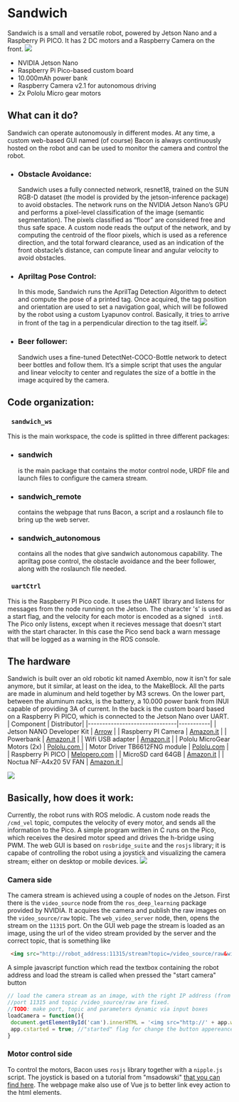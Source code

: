 # Sandwich
Sandwich is a small and versatile robot, powered by Jetson Nano and a Raspberry Pi PICO. It has 2 DC motors and a Raspberry Camera on the front.
![](https://raw.githubusercontent.com/tolomeis/sandwich/main/imgs/sandwich-full.jpg)
- NVIDIA Jetson Nano
-  Raspberry Pi Pico-based custom board
- 10.000mAh power bank
- Raspberry Camera v2.1 for autonomous driving
- 2x Pololu Micro gear motors
 

## What can it do?
Sandwich can operate autonomously in different modes. At any time, a custom web-based GUI named (of course) Bacon is always continuously hosted on the robot and can be used to monitor the camera and control the robot.
- ### Obstacle Avoidance:
  Sandwich uses a fully connected network, resnet18, trained on the SUN RGB-D dataset (the model is provided by the jetson-inference package) to avoid obstacles. The network runs on the NVIDIA Jetson Nano’s GPU and performs a pixel-level classification of the image (semantic segmentation). The pixels classified as “floor” are considered free and thus safe space. A custom node reads the output of the network, and by computing the centroid of the floor pixels, which is used as a reference direction, and the total forward clearance, used as an indication of the front obstacle’s distance, can compute linear and angular velocity to avoid obstacles.
- ### Apriltag Pose Control:
  In this mode, Sandwich runs the AprilTag Detection Algorithm to detect and compute the pose of a printed tag. Once acquired, the tag position and orientation are used to set a navigation goal, which will be followed by the robot using a custom Lyapunov control. Basically, it tries to arrive in front of the tag in a perpendicular direction to the tag itself.
  ![](https://raw.githubusercontent.com/tolomeis/sandwich/main/imgs/gifs/apriltag_follow.gif)
- ### Beer follower:
  Sandwich uses a fine-tuned DetectNet-COCO-Bottle network to detect beer bottles and follow them. It’s a simple script that uses the angular and linear velocity to center and regulates the size of a bottle in the image acquired by the camera.
## Code organization:
### ``` sandwich_ws```  
This is the main workspace, the code is splitted in three different packages:
 - ### sandwich
    is the main package that contains the motor control node, URDF file and launch files to configure the camera stream.
  - ### sandwich_remote
    contains the webpage that runs Bacon, a script and a roslaunch file to bring up the web server.
  - ### sandwich_autonomous
    contains all the nodes that give sandwich autonomous capability. The apriltag pose control, the obstacle avoidance and the beer follower, along with the roslaunch file needed.
### ``` uartCtrl```  
This is the Raspberry PI Pico code. It uses the UART library and listens for messages from the node running on the Jetson. The character 's' is used as a start flag, and the velocity for each motor is encoded as a signed ``` int8```. The Pico only listens, except when it recieves message that doesn't start with the start character. In this case the Pico send back a warn message that will be logged as a warning in the ROS console.
  
## The hardware
Sandwich is built over an old robotic kit named Axemblo, now it isn't for sale anymore, but it similar, at least on the idea, to the MakeBlock.
All the parts are made in aluminum and held together by M3 screws. On the lower part, between the aluminum racks, is the battery, a 10.000 power bank from INUI capable of providing 3A of current. In the back is the custom board based on a Raspberry Pi PICO, which is connected to the Jetson Nano over UART. 
| Component					    | Distributor|
|-------------------------------|-----------|
| Jetson NANO Developer Kit     | [Arrow](https://www.arrow.com/it-it/products/945-13450-0000-100/nvidia "Arrow")     |
| Raspberry PI Camera           | [Amazon.it](https://www.amazon.it/gp/product/B01ER2SKFS "Amazon.it") |
| Powerbank                     | [Amazon.it](https://www.amazon.it/gp/product/B07PNL5STG "Amazon.it") |
| Wifi USB adapter              | [Amazon.it](https://www.amazon.it/gp/product/B07KRCW6LZ "Amazon.it") |
| Pololu MicroGear Motors (2x)  | [Pololu.com ](https://www.pololu.com/product/3077 "Pololu.com ")      |
| Motor Driver TB6612FNG module | [Pololu.com](https://www.pololu.com/product/713 "Pololu.com")       |
| Raspberry Pi PICO             | [Melopero.com](https://www.melopero.com/shop/raspberry-pi/boards/single-boards/raspberry-pi-pico/ "Melopero.com")       |
| MicroSD card  64GB            | [Amazon.it](https://www.amazon.it/gp/product/B08GYBBBBH "Amazon.it") |
| Noctua NF-A4x20 5V FAN		| [Amazon.it ](https://www.amazon.it/gp/product/B071FNHVXN "Amazon.it ")|

![](https://raw.githubusercontent.com/tolomeis/sandwich/main/imgs/schematic.png)





## Basically, how does it work:
Currently, the robot runs with ROS melodic. A custom node reads the ```/cmd_vel``` topic, computes the velocity of every motor, and sends all the information to the Pico. A simple program written in C runs on the Pico, which receives the desired motor speed and drives the h-bridge using PWM. The web GUI is based on ```rosbridge_suite``` and the ```rosjs``` library; it is capabe of controlling the robot using a joystick and visualizing the camera stream; either on desktop or mobile devices. 
![](https://raw.githubusercontent.com/tolomeis/sandwich/main/imgs/bacon.png)

### Camera side
The camera stream is achieved using a couple of nodes on the Jetson. First there is the ```video_source``` node from the ```ros_deep_learning``` package provided by NVIDIA. It acquires the camera and publish the raw images on the ```video_source/raw``` topic.  The ```web_video_server``` node, then, opens the stream on the ```11315``` port. On the GUI web page the stream is loaded as an image, using the url of the video stream provided by the server and the correct topic, that is something like
```html
 <img src="http://robot_address:11315/stream?topic=/video_source/raw&width=800&height=600&quality=50"/>
```
A simple javascript function which read the textbox containing the robot address and load the stream is called when pressed the "start camera" button
```javascript
// load the camera stream as an image, with the right IP address (from the wp_address input box)
//port 11315 and topic /video_source/raw are fixed.
//TODO: make port, topic and parameters dynamic via input boxes
loadCamera = function(){
 document.getElementById('cam').innerHTML = '<img src="http://' + app.ws_address.slice(5,-5) + ':11315/stream?topic=/video_source/raw&width=800&height=600&quality=50" class="w3-image"/>';
 app.cstarted = true; //"started" flag for change the button appereance
}
```



### Motor control side
To control the motors, Bacon uses ```rosjs```  library together with a ```nipple.js``` script. The joystick is based on a tutorial from "msadowski" [that you can find here](https://msadowski.github.io/ros-web-tutorial-pt1/ "here"). The webpage make also use of Vue js to better link evey action to the html elements.
